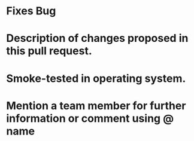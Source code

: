 # Fixes Bug

# Description of changes proposed in this pull request.

# Smoke-tested in operating system.

# Mention a team member for further information or comment using @ name
